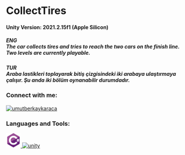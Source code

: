 # CollectTires
<h4>Unity Version: 2021.2.15f1 (Apple Silicon)<br><h4>


<h5>
  ENG
  <br>
  The car collects tires and tries to reach the two cars on the finish line. Two levels are currently playable.<h5>
  

<h5>
  TUR
  <br>
  Araba lastikleri toplayarak bitiş çizgisindeki iki arabaya ulaştırmaya çalışır. Şu anda iki bölüm oynanabilir durumdadır.<h5>

<h3 align="left">Connect with me:</h3>
<p align="left">
<a href="https://linkedin.com/in/umutberkaykaraca" target="blank"><img align="center" src="https://raw.githubusercontent.com/rahuldkjain/github-profile-readme-generator/master/src/images/icons/Social/linked-in-alt.svg" alt="umutberkaykaraca" height="30" width="40" /></a>
</p>

<h3 align="left">Languages and Tools:</h3>
<p align="left"> <a href="https://www.w3schools.com/cs/" target="_blank" rel="noreferrer"> <img src="https://raw.githubusercontent.com/devicons/devicon/master/icons/csharp/csharp-original.svg" alt="csharp" width="40" height="40"/> </a> <a href="https://unity.com/" target="_blank" rel="noreferrer"> <img src="https://www.vectorlogo.zone/logos/unity3d/unity3d-icon.svg" alt="unity" width="40" height="40"/> </a> </p>
